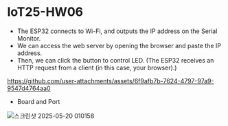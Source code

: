 # IoT25-HW06

- The ESP32 connects to Wi-Fi, and outputs the IP address on the Serial Monitor.
- We can access the web server by opening the browser and paste the IP address.
- Then, we can click the button to control LED.
(The ESP32 receives an HTTP request from a client (in this case, your browser).)



https://github.com/user-attachments/assets/6f9afb7b-7624-4797-97a9-9547d4764aa0


- Board and Port

![스크린샷 2025-05-20 010158](https://github.com/user-attachments/assets/446cf736-d877-48ff-9ec1-7b122d44e7ed)
